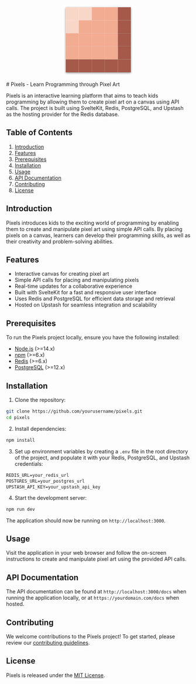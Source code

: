 <p align="center">
  <img src="./frontend/static/icons/android-chrome-192x192.png" alt="Pixels Logo">
</p>
# Pixels - Learn Programming through Pixel Art

Pixels is an interactive learning platform that aims to teach kids programming by allowing them to create pixel art on a canvas using API calls. The project is built using SvelteKit, Redis, PostgreSQL, and Upstash as the hosting provider for the Redis database.

## Table of Contents

1. [Introduction](#introduction)
2. [Features](#features)
3. [Prerequisites](#prerequisites)
4. [Installation](#installation)
5. [Usage](#usage)
6. [API Documentation](#api-documentation)
7. [Contributing](#contributing)
8. [License](#license)

## Introduction

Pixels introduces kids to the exciting world of programming by enabling them to create and manipulate pixel art using simple API calls. By placing pixels on a canvas, learners can develop their programming skills, as well as their creativity and problem-solving abilities.

## Features

- Interactive canvas for creating pixel art
- Simple API calls for placing and manipulating pixels
- Real-time updates for a collaborative experience
- Built with SvelteKit for a fast and responsive user interface
- Uses Redis and PostgreSQL for efficient data storage and retrieval
- Hosted on Upstash for seamless integration and scalability

## Prerequisites

To run the Pixels project locally, ensure you have the following installed:

- [Node.js](https://nodejs.org/) (>=14.x)
- [npm](https://www.npmjs.com/) (>=6.x)
- [Redis](https://redis.io/) (>=6.x)
- [PostgreSQL](https://www.postgresql.org/) (>=12.x)

## Installation

1. Clone the repository:

```sh
git clone https://github.com/yourusername/pixels.git
cd pixels
```

2. Install dependencies:

```sh
npm install
```

3. Set up environment variables by creating a `.env` file in the root directory of the project, and populate it with your Redis, PostgreSQL, and Upstash credentials:

```
REDIS_URL=your_redis_url
POSTGRES_URL=your_postgres_url
UPSTASH_API_KEY=your_upstash_api_key
```

4. Start the development server:

```sh
npm run dev
```

The application should now be running on `http://localhost:3000`.

## Usage

Visit the application in your web browser and follow the on-screen instructions to create and manipulate pixel art using the provided API calls.

## API Documentation

The API documentation can be found at `http://localhost:3000/docs` when running the application locally, or at `https://yourdomain.com/docs` when hosted.

## Contributing

We welcome contributions to the Pixels project! To get started, please review our [contributing guidelines](CONTRIBUTING.md).

## License

Pixels is released under the [MIT License](LICENSE.md).